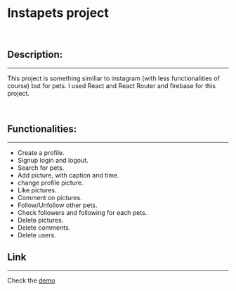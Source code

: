 # Instapets project

<br/>

## Description:
---
This project is something similiar to instagram (with less functionalities of course) but for pets.
I used React and React Router and firebase for this project.

<br/>

## Functionalities:
---

- Create a profile.
- Signup login and logout.
- Search for pets.
- Add picture, with caption and time.
- change profile picture.
- Like pictures.
- Comment on pictures.
- Follow/Unfollow other pets.
- Check followers and following for each pets.
- Delete pictures.
- Delete comments.
- Delete users.

## Link
---
Check the [demo]( https://gl-cardillo.github.io/instapets/#/login) 